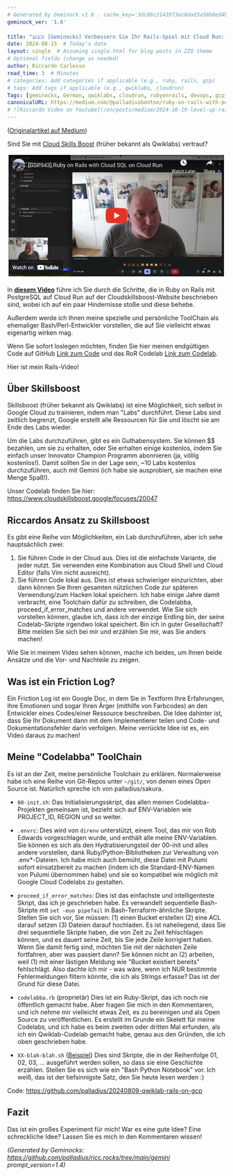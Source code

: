 ```yaml
---
# Generated by Geminock v1.6 . cache_key='3dc88c2143973ec8dad3a58b0ed4b82c2c2d1448a85358201ac5163e1f7927fe-de.yaml'
geminock_ver: '1.6'

title: "🇩🇪♊ [Geminocks] Verbessern Sie Ihr Rails-Spiel mit Cloud Run: Ein Qwiklabs Deep Dive"
date: 2024-08-15  # Today's date
layout: single  # Assuming single.html for blog posts in ZZO theme
# Optional fields (change as needed)
author: Riccardo Carlesso
read_time: 3  # Minutes
# categories: Add categories if applicable (e.g., ruby, rails, gcp)
# tags: Add tags if applicable (e.g., qwiklabs, cloudrun)
Tags: [geminocks, German, qwiklabs, cloudrun, rubyonrails, devops, gcp, googlecloud, toolchain, skillsboost, cloudskillsboost ]
canonicalURL: https://medium.com/@palladiusbonton/ruby-on-rails-with-postgresql-on-cloud-run-bdaaf0b26e0b
# ![Riccardo Video on Youtube](/en/posts/medium/2024-10-19-level-up-rails/ricc-qwiklab-video.png)
---
```


([Originalartikel auf Medium](https://medium.com/@palladiusbonton/ruby-on-rails-with-postgresql-on-cloud-run-bdaaf0b26e0b))

Sind Sie mit [Cloud Skills Boost](https://www.cloudskillsboost.google/) (früher bekannt als Qwiklabs) vertraut?

![Riccardo Video auf Youtube](ricc-qwiklab-video.png)

In **[diesem Video](https://www.youtube.com/watch?v=vpPftSHE9kM)** führe ich Sie durch die Schritte, die in Ruby on Rails mit PostgreSQL auf Cloud Run auf der Cloudskillsboost-Website beschrieben sind, wobei ich auf ein paar Hindernisse stoße und diese behebe.

Außerdem werde ich Ihnen meine spezielle und persönliche ToolChain als ehemaliger Bash/Perl-Entwickler vorstellen, die auf Sie vielleicht etwas eigenartig wirken mag.

Wenn Sie sofort loslegen möchten, finden Sie hier meinen endgültigen Code auf GitHub [Link zum Code](https://github.com/palladius/20240809-qwiklab-rails-on-gcp) und das RoR Codelab [Link zum Codelab](https://www.cloudskillsboost.google/focuses/20047).

Hier ist mein Rails-Video!

## **Über Skillsboost**

Skillsboost (früher bekannt als Qwiklabs) ist eine Möglichkeit, sich selbst in Google Cloud zu trainieren, indem man "Labs" durchführt. Diese Labs sind zeitlich begrenzt, Google erstellt alle Ressourcen für Sie und löscht sie am Ende des Labs wieder.

Um die Labs durchzuführen, gibt es ein Guthabensystem. Sie können $$ bezahlen, um sie zu erhalten, oder Sie erhalten einige kostenlos, indem Sie einfach unser Innovator Champion Programm abonnieren (ja, völlig kostenlos!). Damit sollten Sie in der Lage sein, ~10 Labs kostenlos durchzuführen, auch mit Gemini (ich habe sie ausprobiert, sie machen eine Menge Spaß!).

Unser Codelab finden Sie hier: https://www.cloudskillsboost.google/focuses/20047

## **Riccardos Ansatz zu Skillsboost**

Es gibt eine Reihe von Möglichkeiten, ein Lab durchzuführen, aber ich sehe hauptsächlich zwei:

1. Sie führen Code in der Cloud aus. Dies ist die einfachste Variante, die jeder nutzt. Sie verwenden eine Kombination aus Cloud Shell und Cloud Editor (falls Vim nicht ausreicht).
2. Sie führen Code lokal aus. Dies ist etwas schwieriger einzurichten, aber dann können Sie Ihren gesamten nützlichen Code zur späteren Verwendung/zum Hacken lokal speichern. Ich habe einige Jahre damit verbracht, eine Toolchain dafür zu schreiben, die Codelabba, proceed_if_error_matches und andere verwendet. Wie Sie sich vorstellen können, glaube ich, dass ich der einzige Erdling bin, der seine Codelab-Skripte irgendwo lokal speichert. Bin ich in guter Gesellschaft? Bitte melden Sie sich bei mir und erzählen Sie mir, was Sie anders machen!

Wie Sie in meinem Video sehen können, mache ich beides, um Ihnen beide Ansätze und die Vor- und Nachteile zu zeigen.

## **Was ist ein Friction Log?**

Ein Friction Log ist ein Google Doc, in dem Sie in Textform Ihre Erfahrungen, Ihre Emotionen und sogar Ihren Ärger (mithilfe von Farbcodes) an den Entwickler eines Codes/einer Ressource beschreiben. Die Idee dahinter ist, dass Sie Ihr Dokument dann mit dem Implementierer teilen und Code- und Dokumentationsfehler darin verfolgen. Meine verrückte Idee ist es, ein Video daraus zu machen!

## **Meine "Codelabba" ToolChain**

Es ist an der Zeit, meine persönliche Toolchain zu erklären. Normalerweise habe ich eine Reihe von Git-Repos unter `~/git/`, von denen eines Open Source ist. Natürlich spreche ich von palladius/sakura.

* `00-init.sh`: Das Initialisierungsskript, das allen meinen Codelabba-Projekten gemeinsam ist, bezieht sich auf ENV-Variablen wie PROJECT_ID, REGION und so weiter.

* `.envrc`: Dies wird von `direnv` unterstützt, einem Tool, das mir von Rob Edwards vorgeschlagen wurde, und enthält alle meine ENV-Variablen. Sie können es sich als den Hydratisierungsteil der 00-init und alles andere vorstellen, dank Ruby/Python-Bibliotheken zur Verwaltung von .env*-Dateien. Ich habe mich auch bemüht, diese Datei mit Pulumi sofort einsatzbereit zu machen (indem ich die Standard-ENV-Namen von Pulumi übernommen habe) und sie so kompatibel wie möglich mit Google Cloud Codelabs zu gestalten.

* `proceed_if_error_matches`: Dies ist das einfachste und intelligenteste Skript, das ich je geschrieben habe. Es verwandelt sequentielle Bash-Skripte mit `set -euo pipefail` in Bash-Terraform-ähnliche Skripte. Stellen Sie sich vor, Sie müssen: (1) einen Bucket erstellen (2) eine ACL darauf setzen (3) Dateien darauf hochladen. Es ist naheliegend, dass Sie drei sequentielle Skripte haben, die von Zeit zu Zeit fehlschlagen können, und es dauert seine Zeit, bis Sie jede Zeile korrigiert haben. Wenn Sie damit fertig sind, möchten Sie mit der nächsten Zeile fortfahren, aber was passiert dann? Sie können nicht an (2) arbeiten, weil (1) mit einer lästigen Meldung wie "Bucket existiert bereits" fehlschlägt. Also dachte ich mir - was wäre, wenn ich NUR bestimmte Fehlermeldungen filtern könnte, die ich als Strings erfasse? Das ist der Grund für diese Datei.

* `codelabba.rb` (proprietär) Dies ist ein Ruby-Skript, das ich noch nie öffentlich gemacht habe. Aber fragen Sie mich in den Kommentaren, und ich nehme mir vielleicht etwas Zeit, es zu bereinigen und als Open Source zu veröffentlichen. Es erstellt im Grunde ein Skelett für meine Codelabs, und ich habe es beim zweiten oder dritten Mal erfunden, als ich ein Qwiklab-Codelab gemacht habe, genau aus den Gründen, die ich oben geschrieben habe.

* `XX-blah-blah.sh` ([Beispiel](https://github.com/palladius/20240809-qwiklab-rails-on-gcp)) Dies sind Skripte, die in der Reihenfolge 01, 02, 03, ... ausgeführt werden sollen, so dass sie eine Geschichte erzählen. Stellen Sie es sich wie ein "Bash Python Notebook" vor. Ich weiß, das ist der tiefsinnigste Satz, den Sie heute lesen werden :)

Code: https://github.com/palladius/20240809-qwiklab-rails-on-gcp

## Fazit

Das ist ein großes Experiment für mich! War es eine gute Idee? Eine schreckliche Idee? Lassen Sie es mich in den Kommentaren wissen!


*(Generated by Geminocks: https://github.com/palladius/ricc.rocks/tree/main/gemini prompt_version=1.4)*